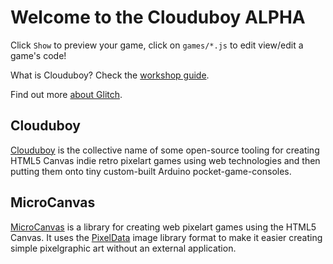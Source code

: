 Welcome to the Clouduboy ALPHA
==============================

Click `Show` to preview your game, click on `games/*.js` to edit view/edit a game's code!

What is Clouduboy? Check the [workshop guide](https://cld.by/workshop).

Find out more [about Glitch](https://glitch.com/about).


Clouduboy
---------

[Clouduboy](https://clouduboy.org) is the collective name of some open-source
tooling for creating HTML5 Canvas indie retro pixelart games using web technologies
and then putting them onto tiny custom-built Arduino pocket-game-consoles.

MicroCanvas
-----------

[MicroCanvas](https://github.com/clouduboy/microcanvas) is a library for creating
web pixelart games using the HTML5 Canvas.
It uses the [PixelData](https://github.com/clouduboy/microcanvas-pixeldata/) image
library format to make it easier creating simple pixelgraphic art without an
external application.
